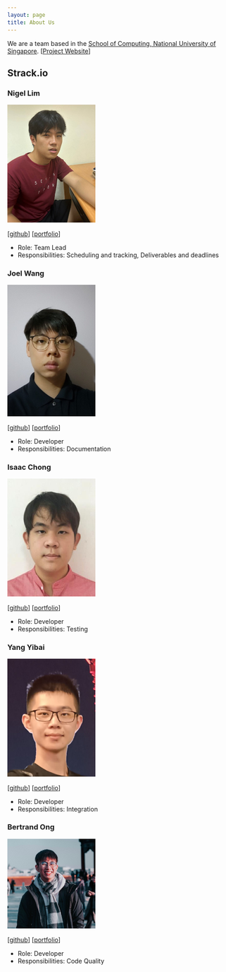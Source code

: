 ```yaml
---
layout: page
title: About Us
---
```


We are a team based in the [School of Computing, National University of Singapore](http://www.comp.nus.edu.sg).
[[Project Website](https://ay2324s2-cs2103t-t08-2.github.io/tp/)]
## Strack.io

### Nigel Lim

<img src="images/nigel27022001.png.jpg" width="200px">

[[github](https://github.com/nigel27022001)]
[[portfolio](team/nigel.md)]

* Role: Team Lead
* Responsibilities: Scheduling and tracking, Deliverables and deadlines

### Joel Wang

<img src="images/joelwang22.png.jpg" width="200px">

[[github](http://github.com/joelwang22)]
[[portfolio](team/joel.md)]

* Role: Developer
* Responsibilities: Documentation

### Isaac Chong

<img src="images/chonghaoen.png" width="200px">

[[github](http://github.com/chonghaoen)] [[portfolio](team/isaac.md)]

* Role: Developer
* Responsibilities: Testing

### Yang Yibai

<img src="images/0-yibai.png.jpg" width="200px">

[[github](http://github.com/0-yibai)]
[[portfolio](team/yibai.md)]

* Role: Developer
* Responsibilities: Integration

### Bertrand Ong

<img src="images/bertrandong.png.jpg" width="200px">

[[github](http://github.com/bertrandong)]
[[portfolio](team/bertrand.md)]

* Role: Developer
* Responsibilities: Code Quality
